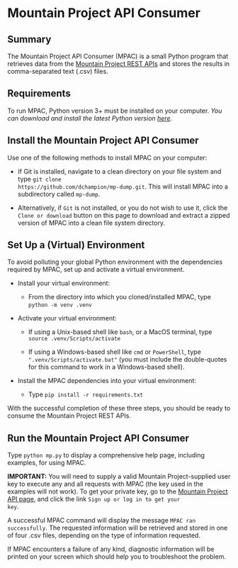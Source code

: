 # Mountain Project API Consumer
## Summary
The Mountain Project API Consumer (MPAC) is a small Python program that retrieves data from the <a href=https://www.mountainproject.com/data target="_blank">Mountain Project REST APIs</a> and stores the results in comma-separated text (.csv) files.

## Requirements
To run MPAC, Python version 3+ must be installed on your computer. <i>You can download and install the latest Python version <a href=https://www.python.org/downloads target="_blank">here</a></i>.

## Install the Mountain Project API Consumer
Use one of the following methods to install MPAC on your computer:
* If Git is installed, navigate to a clean directory on your file system and type <code>git clone https<nolink>://github.com/dchampion/mp-dump.git</code>. This will install MPAC into a subdirectory called <code>mp-dump</code>.

* Alternatively, if <code>Git</code> is not installed, or you do not wish to use it, click the <code>Clone or download</code> button on this page to download and extract a zipped version of MPAC into a clean file system directory.

## Set Up a (Virtual) Environment
To avoid polluting your global Python environment with the dependencies required by MPAC, set up and activate a virtual environment.

* Install your virtual environment:

    * From the directory into which you cloned/installed MPAC, type <code>python -m venv .venv</code>

* Activate your virtual environment:

    * If using a Unix-based shell like <code>bash</code>, or a MacOS terminal, type <code>source .venv/Scripts/activate</code>

    * If using a Windows-based shell like <code>cmd</code> or <code>PowerShell</code>, type <code>".venv/Scripts/activate.bat"</code> (you must include the double-quotes for this command to work in a Windows-based shell).

* Install the MPAC dependencies into your virtual environment:

    * Type <code>pip install -r requirements.txt</code>

With the successful completion of these three steps, you should be ready to consume the Mountain Project REST APIs.

## Run the Mountain Project API Consumer
Type <code>python mp.py</code> to display a comprehensive help page, including examples, for using MPAC.

<b>IMPORTANT:</b> You will need to supply a valid Mountain Project-supplied user key to execute any and all requests with MPAC (the key used in the examples will not work). To get your private key, go to the <a href=https://www.mountainproject.com/data>Mountain Project API page</a>, and click the link <code>Sign up or log in to get your key</code>.

A successful MPAC command will display the message <code>MPAC ran successfully</code>. The requested information will be retrieved and stored in one of four .csv files, depending on the type of information requested.

If MPAC encounters a failure of any kind, diagnostic information will be printed on your screen which should help you to troubleshoot the problem.
